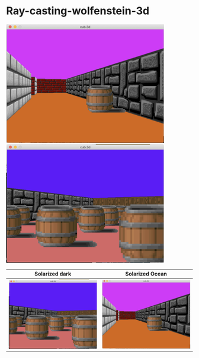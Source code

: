 # Ray-casting-wolfenstein-3d
<img src="/img/img1.png" width="426" height="320">
<img src="/img/img2.png" width="426" height="320">

Solarized dark             |  Solarized Ocean
:-------------------------:|:-------------------------:
![](/img/img2.png)         |  ![](/img/img1.png)
